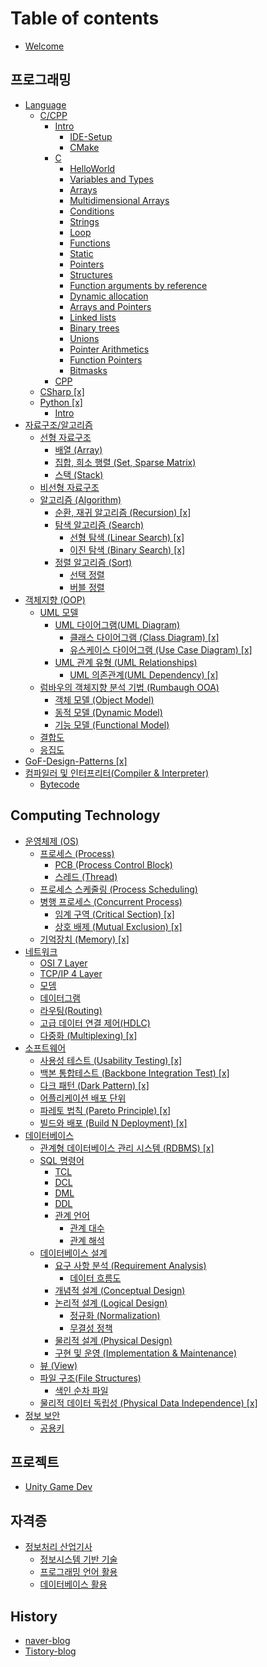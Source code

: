 # Table of contents

* [Welcome](README.md)

## 프로그래밍 <a href="#programming" id="programming"></a>

* [Language](programming/language/README.md)
  * [C/CPP](programming/language/c-cpp/README.md)
    * [Intro](programming/language/c-cpp/intro/README.md)
      * [IDE-Setup](programming/language/c-cpp/intro/intro.md)
      * [CMake](programming/language/c-cpp/intro/cmake.md)
    * [C](programming/language/c-cpp/c/README.md)
      * [HelloWorld](programming/language/c-cpp/c/helloworld.md)
      * [Variables and Types](programming/language/c-cpp/c/variables-and-types.md)
      * [Arrays](programming/language/c-cpp/c/arrays.md)
      * [Multidimensional Arrays](programming/language/c-cpp/c/multidimensional-arrays.md)
      * [Conditions](programming/language/c-cpp/c/conditions.md)
      * [Strings](programming/language/c-cpp/c/strings.md)
      * [Loop](programming/language/c-cpp/c/loop.md)
      * [Functions](programming/language/c-cpp/c/functions.md)
      * [Static](programming/language/c-cpp/c/static.md)
      * [Pointers](programming/language/c-cpp/c/pointers.md)
      * [Structures](programming/language/c-cpp/c/structures.md)
      * [Function arguments by reference](programming/language/c-cpp/c/function-arguments-by-reference.md)
      * [Dynamic allocation](programming/language/c-cpp/c/dynamic-allocation.md)
      * [Arrays and Pointers](programming/language/c-cpp/c/arrays-and-pointers.md)
      * [Linked lists](programming/language/c-cpp/c/linked-lists.md)
      * [Binary trees](programming/language/c-cpp/c/binary-trees.md)
      * [Unions](programming/language/c-cpp/c/unions.md)
      * [Pointer Arithmetics](programming/language/c-cpp/c/pointer-arithmetics.md)
      * [Function Pointers](programming/language/c-cpp/c/function-pointers.md)
      * [Bitmasks](programming/language/c-cpp/c/bitmasks.md)
    * [CPP](programming/language/c-cpp/cpp.md)
  * [CSharp \[x\]](programming/language/csharp.md)
  * [Python \[x\]](programming/language/python/README.md)
    * [Intro](programming/language/python/intro.md)
* [자료구조/알고리즘](programming/structalgo/README.md)
  * [선형 자료구조](programming/structalgo/linear-data-structure/README.md)
    * [배열 (Array)](programming/structalgo/linear-data-structure/array.md)
    * [집합, 희소 행렬 (Set, Sparse Matrix)](programming/structalgo/linear-data-structure/set-sparse-matrix.md)
    * [스택 (Stack)](programming/structalgo/linear-data-structure/stack.md)
  * [비선형 자료구조](programming/structalgo/non-linear-data-structure.md)
  * [알고리즘 (Algorithm)](programming/structalgo/algorithm/README.md)
    * [순환, 재귀 알고리즘 (Recursion) \[x\]](programming/structalgo/algorithm/recursion.md)
    * [탐색 알고리즘 (Search)](programming/structalgo/algorithm/search/README.md)
      * [선형 탐색 (Linear Search) \[x\]](programming/structalgo/algorithm/search/linear-search.md)
      * [이진 탐색 (Binary Search) \[x\]](programming/structalgo/algorithm/search/binary-search.md)
    * [정렬 알고리즘 (Sort)](programming/structalgo/algorithm/sort/README.md)
      * [선택 정렬](programming/structalgo/algorithm/sort/selection-sort.md)
      * [버블 정렬](programming/structalgo/algorithm/sort/bubble-sort.md)
* [객체지향 (OOP)](programming/oop/README.md)
  * [UML 모델](programming/oop/uml-model/README.md)
    * [UML 다이어그램(UML Diagram)](programming/oop/uml-model/uml-diagram/README.md)
      * [클래스 다이어그램 (Class Diagram) \[x\]](programming/oop/uml-model/uml-diagram/class-diagram.md)
      * [유스케이스 다이어그램 (Use Case Diagram) \[x\]](programming/oop/uml-model/uml-diagram/use-case-diagram.md)
    * [UML 관계 유형 (UML Relationships)](programming/oop/uml-model/uml-relationships/README.md)
      * [UML 의존관계(UML Dependency) \[x\]](programming/oop/uml-model/uml-relationships/uml-dependency.md)
  * [럼바우의 객체지향 분석 기법 (Rumbaugh OOA)](programming/oop/rumbaugh-ooa/README.md)
    * [객체 모델 (Object Model)](programming/oop/rumbaugh-ooa/object-model.md)
    * [동적 모델 (Dynamic Model)](programming/oop/rumbaugh-ooa/dynamic-model.md)
    * [기능 모델 (Functional Model)](programming/oop/rumbaugh-ooa/functional-model.md)
  * [결합도](programming/oop/coupling.md)
  * [응집도](programming/oop/cohesion.md)
* [GoF-Design-Patterns \[x\]](programming/gof-design-patterns.md)
* [컴파일러 및 인터프리터(Compiler & Interpreter)](programming/compiler-and-interpreter/README.md)
  * [Bytecode](programming/compiler-and-interpreter/bytecode.md)

## Computing Technology

* [운영체제 (OS)](computing-technology/os/README.md)
  * [프로세스 (Process)](computing-technology/os/process/README.md)
    * [PCB (Process Control Block)](computing-technology/os/process/pcb-process-control-block.md)
    * [스레드 (Thread)](computing-technology/os/process/thread.md)
  * [프로세스 스케줄링 (Process Scheduling)](computing-technology/os/process-scheduling.md)
  * [병행 프로세스 (Concurrent Process)](computing-technology/os/concurrent-process/README.md)
    * [임계 구역 (Critical Section) \[x\]](computing-technology/os/concurrent-process/critical-section-x.md)
    * [상호 배제 (Mutual Exclusion) \[x\]](computing-technology/os/concurrent-process/mutual-exclusion-x.md)
  * [기억장치 (Memory) \[x\]](computing-technology/os/memory-x.md)
* [네트워크](computing-technology/network/README.md)
  * [OSI 7 Layer](computing-technology/network/osi-7-layer.md)
  * [TCP/IP 4 Layer](computing-technology/network/tcp-ip-4-layer.md)
  * [모뎀](computing-technology/network/modem.md)
  * [데이터그램](computing-technology/network/datagram.md)
  * [라우팅(Routing)](computing-technology/network/routing.md)
  * [고급 데이터 연결 제어(HDLC)](computing-technology/network/hdlc.md)
  * [다중화 (Multiplexing) \[x\]](computing-technology/network/multiplexing-x.md)
* [소프트웨어](computing-technology/software/README.md)
  * [사용성 테스트 (Usability Testing) \[x\]](computing-technology/software/usability-testing-x.md)
  * [백본 통합테스트 (Backbone Integration Test) \[x\]](computing-technology/software/backbone-integration-test-x.md)
  * [다크 패턴 (Dark Pattern) \[x\]](computing-technology/software/dark-pattern-x.md)
  * [어플리케이션 배포 단위](computing-technology/software/application_deployment_unit.md)
  * [파레토 법칙 (Pareto Principle) \[x\]](computing-technology/software/pareto-principle.md)
  * [빌드와 배포 (Build N Deployment) \[x\]](computing-technology/software/build-n-deployment-x.md)
* [데이터베이스](computing-technology/database/README.md)
  * [관계형 데이터베이스 관리 시스템 (RDBMS) \[x\]](computing-technology/database/rdbms-x.md)
  * [SQL 명령어](computing-technology/database/sql/README.md)
    * [TCL](computing-technology/database/sql/tcl.md)
    * [DCL](computing-technology/database/sql/dcl.md)
    * [DML](computing-technology/database/sql/dml.md)
    * [DDL](computing-technology/database/sql/ddl.md)
    * [관계 언어](computing-technology/database/relational-language/README.md)
      * [관계 대수](computing-technology/database/relational-language/relational-algebra.md)
      * [관계 해석](computing-technology/database/relational-language/relational-calculus.md)
  * [데이터베이스 설계](computing-technology/database/database_design/README.md)
    * [요구 사항 분석 (Requirement Analysis)](computing-technology/database/database_design/requirement-analysis/README.md)
      * [데이터 흐름도](computing-technology/database/database_design/requirement-analysis/data_flow_diagram.md)
    * [개념적 설계 (Conceptual Design)](computing-technology/database/database_design/conceptual-design.md)
    * [논리적 설계 (Logical Design)](computing-technology/database/database_design/logical-design/README.md)
      * [정규화 (Normalization)](computing-technology/database/database_design/logical-design/normalization.md)
      * [무결성 정책](computing-technology/database/database_design/logical-design/integrity.md)
    * [물리적 설계 (Physical Design)](computing-technology/database/database_design/physical-design.md)
    * [구현 및 운영 (Implementation & Maintenance)](computing-technology/database/database_design/implementation-and-maintenance.md)
  * [뷰 (View)](computing-technology/database/view.md)
  * [파일 구조(File Structures)](computing-technology/database/file-structures/README.md)
    * [색인 순차 파일](computing-technology/database/file-structures/index_sequential_file.md)
  * [물리적 데이터 독립성 (Physical Data Independence) \[x\]](computing-technology/database/physical-data-independence-x.md)
* [정보 보안](computing-technology/security/README.md)
  * [공용키](computing-technology/security/public_key_system.md)

## 프로젝트 <a href="#projcet" id="projcet"></a>

* [Unity Game Dev](projcet/unity-game-dev.md)

## 자격증 <a href="#certificate" id="certificate"></a>

* [정보처리 산업기사](certificate/it_engineer_cert/README.md)
  * [정보시스템 기반 기술](certificate/it_engineer_cert/is_base_tech.md)
  * [프로그래밍 언어 활용](certificate/it_engineer_cert/programming.md)
  * [데이터베이스 활용](certificate/it_engineer_cert/database.md)

## History

* [naver-blog](https://blog.naver.com/jhjy5369)
* [Tistory-blog](https://jjh0.tistory.com/)
